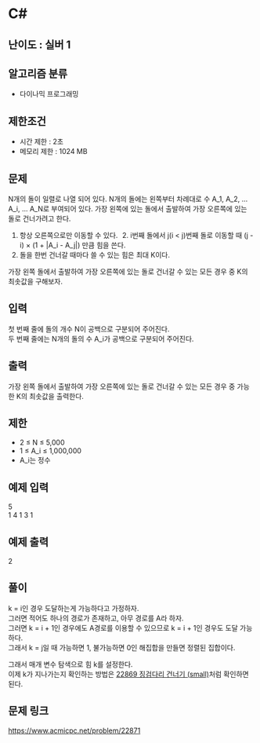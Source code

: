# C#

## 난이도 : 실버 1

## 알고리즘 분류
  - 다이나믹 프로그래밍

## 제한조건
  - 시간 제한 : 2초
  - 메모리 제한 : 1024 MB

## 문제
N개의 돌이 일렬로 나열 되어 있다. N개의 돌에는 왼쪽부터 차례대로 수 A_1, A_2, ... A_i, ... A_N로 부여되어 있다. 가장 왼쪽에 있는 돌에서 출발하여 가장 오른쪽에 있는 돌로 건너가려고 한다.<br/>

  1. 항상 오른쪽으로만 이동할 수 있다.
  2. i번째 돌에서 j(i < j)번째 돌로 이동할 때 (j - i) × (1 + |A_i - A_j|) 만큼 힘을 쓴다.
  3. 돌을 한번 건너갈 때마다 쓸 수 있는 힘은 최대 K이다.

가장 왼쪽 돌에서 출발하여 가장 오른쪽에 있는 돌로 건너갈 수 있는 모든 경우 중 K의 최솟값을 구해보자.<br/>


## 입력
첫 번째 줄에 돌의 개수 N이 공백으로 구분되어 주어진다.<br/>
두 번째 줄에는 N개의 돌의 수 A_i가 공백으로 구분되어 주어진다.<br/>


## 출력
가장 왼쪽 돌에서 출발하여 가장 오른쪽에 있는 돌로 건너갈 수 있는 모든 경우 중 가능한 K의 최솟값을 출력한다.<br/>


## 제한
  - 2 ≤ N ≤ 5,000
  - 1 ≤ A_i ≤ 1,000,000
  - A_i는 정수


## 예제 입력
5<br/>
1 4 1 3 1<br/>


## 예제 출력
2<br/>


## 풀이
k = i인 경우 도달하는게 가능하다고 가정하자.<br/>
그러면 적어도 하나의 경로가 존재하고, 아무 경로를 A라 하자.<br/>
그러면 k = i + 1인 경우에도 A경로를 이용할 수 있으므로 k = i + 1인 경우도 도달 가능하다.<br/>
그래서 k = j일 때 가능하면 1, 불가능하면 0인 해집합을 만들면 정렬된 집합이다.<br/>


그래서 매개 변수 탐색으로 힘 k를 설정한다.<br/>
이제 k가 지나가는지 확인하는 방법은 [22869 징검다리 건너기 (small)](https://github.com/TryingPop/MyPS/tree/main/BaekJoon/20_000~29_999/22_000~22_999/22869_%EC%A7%95%EA%B2%80%EB%8B%A4%EB%A6%AC_%EA%B1%B4%EB%84%88%EA%B8%B0_(small))처럼 확인하면 된다.<br/>


## 문제 링크
https://www.acmicpc.net/problem/22871